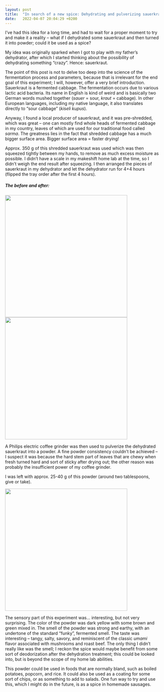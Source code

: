```yaml
---
layout: post
title:  "In search of a new spice: Dehydrating and pulverizing sauerkraut"
date:   2022-04-07 20:04:29 +0200
---
```


I’ve had this idea for a long time, and had to wait for a proper moment to try and make it a reality – what if I dehydrated some sauerkraut and then turned it into powder; could it be used as a spice?

My idea was originally sparked when I got to play with my father’s dehydrator, after which I started thinking about the possibility of dehydrating something “crazy”. Hence: sauerkraut. 

The point of this post is not to delve too deep into the science of the fermentation process and parameters, because that is irrelevant for the end goal of this experiment; I will, however, offer a very brief introduction. Sauerkraut is a fermented cabbage. The fermentation occurs due to various lactic acid bacteria. Its name in English is kind of weird and is basically two German words mushed together (*sauer* = sour, *kraut* = cabbage). In other European languages, including my native language, it also translates directly to “sour cabbage” (*kiseli kupus*).

Anyway, I found a local producer of sauerkraut, and it was pre-shredded, which was great – one can mostly find whole heads of fermented cabbage in my country, leaves of which are used for our traditional food called *sarma*. The greatness lies in the fact that shredded cabbage has a much bigger surface area. Bigger surface area = faster drying!

Approx. 350 g of this shredded sauerkraut was used which was then squeezed tightly between my hands, to remove as much excess moisture as possible. I didn’t have a scale in my makeshift home lab at the time, so I didn’t weigh the end result after squeezing. I then arranged the pieces of sauerkraut in my dehydrator and let the dehydrator run for 4+4 hours (flipped the tray order after the first 4 hours).

##### The before and after:

<img src="https://i.imgur.com/frZiFAb.jpg" height="400 px" width="auto">
<img src="https://i.imgur.com/mXeVD47.jpg" height="400 px" width="auto">

A Philips electric coffee grinder was then used to pulverize the dehydrated sauerkraut into a powder. A fine powder consistency couldn’t be achieved – I suspect it was because the hard stem part of leaves that are chewy when fresh turned hard and sort of sticky after drying out; the other reason was probably the insufficient power of my coffee grinder.

I was left with approx. 25-40 g of this powder (around two tablespoons, give or take).

<img src="https://i.imgur.com/Gjr1yXI.jpg" height="400 px" width="auto">

The sensory part of this experiment was... interesting, but not very surprising. The color of the powder was dark yellow with some brown and green mixed in. The smell of the powder was strong and earthy, with an undertone of the standard “funky”, fermented smell. The taste was interesting – tangy, salty, savory, and reminiscent of the classic *umami* flavor associated with mushrooms and roast beef. The only thing I didn’t really like was the smell; I reckon the spice would maybe benefit from some sort of deodorization after the dehydration treatment; this could be looked into, but is beyond the scope of my home lab abilities.

This powder could be used in foods that are normally bland, such as boiled potatoes, popcorn, and rice. It could also be used as a coating for some sort of chips, or as something to add to salads. One fun way to try and use this, which I might do in the future, is as a spice in homemade sausages.
